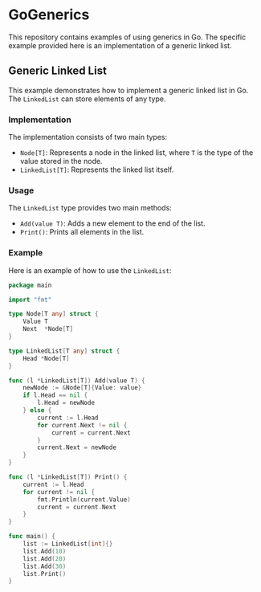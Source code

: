 # GoGenerics

This repository contains examples of using generics in Go. The specific example provided here is an implementation of a generic linked list.

## Generic Linked List

This example demonstrates how to implement a generic linked list in Go. The `LinkedList` can store elements of any type.

### Implementation

The implementation consists of two main types:

- `Node[T]`: Represents a node in the linked list, where `T` is the type of the value stored in the node.
- `LinkedList[T]`: Represents the linked list itself.

### Usage

The `LinkedList` type provides two main methods:

- `Add(value T)`: Adds a new element to the end of the list.
- `Print()`: Prints all elements in the list.

### Example

Here is an example of how to use the `LinkedList`:

```go
package main

import "fmt"

type Node[T any] struct {
    Value T
    Next  *Node[T]
}

type LinkedList[T any] struct {
    Head *Node[T]
}

func (l *LinkedList[T]) Add(value T) {
    newNode := &Node[T]{Value: value}
    if l.Head == nil {
        l.Head = newNode
    } else {
        current := l.Head
        for current.Next != nil {
            current = current.Next
        }
        current.Next = newNode
    }
}

func (l *LinkedList[T]) Print() {
    current := l.Head
    for current != nil {
        fmt.Println(current.Value)
        current = current.Next
    }
}

func main() {
    list := LinkedList[int]{}
    list.Add(10)
    list.Add(20)
    list.Add(30)
    list.Print()
}
